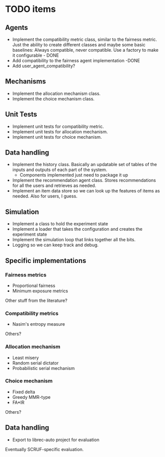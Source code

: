 # TODO items

## Agents

* Implement the compatibility metric class, similar to the fairness metric. Just the ability to create different classes and maybe some basic baselines: Always compatible, never compatible. Use a factory to make it configurable - DONE
* Add compatibility to the fairness agent implementation -DONE
* Add user_agent_compatibility?

## Mechanisms
* Implement the allocation mechanism class. 
* Implement the choice mechanism class.

## Unit Tests
* Implement unit tests for compatibility metric.
* Implement unit tests for allocation mechanism.
* Implement unit tests for choice mechanism. 


## Data handling
* Implement the history class. Basically an updatable set of tables of the inputs and outputs of each part of the system.
  * Components implemented just need to package it up
* Implement the recommendation agent class. Stores recommendations for all the users and retrieves as needed. 
* Implement an item data store so we can look up the features of items as needed. Also for users, I guess. 

## Simulation
* Implement a class to hold the experiment state
* Implement a loader that takes the configuration and creates the experiment state
* Implement the simulation loop that links together all the bits.
* Logging so we can keep track and debug.

## Specific implementations

### Fairness metrics
* Proportional fairness
* Minimum exposure metrics

Other stuff from the literature?

### Compatibility metrics
* Nasim's entropy measure

Others?

### Allocation mechanism
* Least misery
* Random serial dictator
* Probabilistic serial mechanism

### Choice mechanism
* Fixed delta
* Greedy MMR-type
* FA*IR

Others?

## Data handling

* Export to librec-auto project for evaluation

Eventually SCRUF-specific evaluation. 